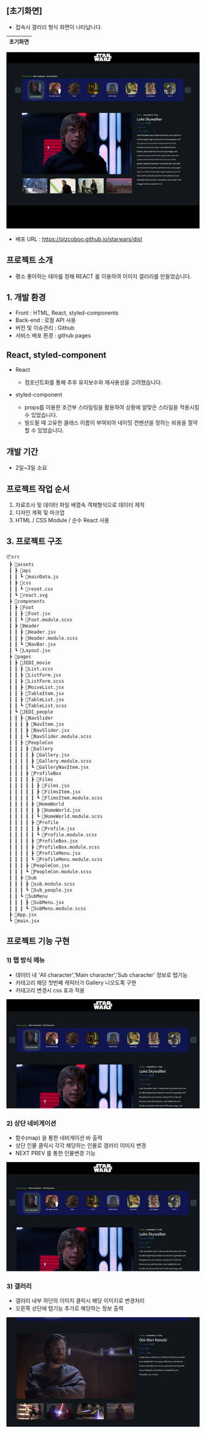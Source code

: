 ## [초기화면]
- 접속시 갤러리 형식 화면이 나타납니다.

| 초기화면 |
|----------|
<img src="./public/readme/first.jpg">

- 배포 URL : https://plzcoboo.github.io/starwars/dist

## 프로젝트 소개

- 평소 좋아하는 테마를 정해 REACT 를 이용하여 이미지 갤러리를 만들었습니다.

## 1. 개발 환경

- Front : HTML, React, styled-components
- Back-end : 로컬 API 사용
- 버전 및 이슈관리 : Github
- 서비스 배포 환경 : github pages


## React, styled-component

- React
    - 컴포넌트화를 통해 추후 유지보수와 재사용성을 고려했습니다.

- styled-component
    - props를 이용한 조건부 스타일링을 활용하여 상황에 알맞은 스타일을 적용시킬 수 있었습니다.
    - 빌드될 때 고유한 클래스 이름이 부여되어 네이밍 컨벤션을 정하는 비용을 절약할 수 있었습니다.

## 개발 기간

- 2일~3일 소요

## 프로젝트 작업 순서
1. 자료조사 및 데이터 파일 배열속 객체형식으로 데이터 제작
2. 디자인 계획 및 마크업
3. HTML  / CSS Module / 순수 React 사용


## 3. 프로젝트 구조

```
📦src
 ┣ 📂assets
 ┃ ┣ 📂api
 ┃ ┃ ┗ 📜mainData.js
 ┃ ┣ 📂css
 ┃ ┃ ┗ 📜reset.css
 ┃ ┗ 📜react.svg
 ┣ 📂components
 ┃ ┣ 📂Foot
 ┃ ┃ ┣ 📜Foot.jsx
 ┃ ┃ ┗ 📜Foot.module.scss
 ┃ ┣ 📂Header
 ┃ ┃ ┣ 📜Header.jsx
 ┃ ┃ ┣ 📜Header.module.scss
 ┃ ┃ ┗ 📜NavBar.jsx
 ┃ ┗ 📜Layout.jsx
 ┣ 📂pages
 ┃ ┣ 📂JEDI_movie
 ┃ ┃ ┣ 📜List.scss
 ┃ ┃ ┣ 📜ListForm.jsx
 ┃ ┃ ┣ 📜ListForm.scss
 ┃ ┃ ┣ 📜MoiveList.jsx
 ┃ ┃ ┣ 📜TableItem.jsx
 ┃ ┃ ┣ 📜TableList.jsx
 ┃ ┃ ┗ 📜TableList.scss
 ┃ ┗ 📂JEDI_people
 ┃ ┃ ┣ 📂NavSlider
 ┃ ┃ ┃ ┣ 📜NavItem.jsx
 ┃ ┃ ┃ ┣ 📜NavSlider.jsx
 ┃ ┃ ┃ ┗ 📜NavSlider.module.scss
 ┃ ┃ ┣ 📂PeopleCon
 ┃ ┃ ┃ ┣ 📂Gallery
 ┃ ┃ ┃ ┃ ┣ 📜Gallery.jsx
 ┃ ┃ ┃ ┃ ┣ 📜Gallery.module.scss
 ┃ ┃ ┃ ┃ ┗ 📜GalleryNavItem.jsx
 ┃ ┃ ┃ ┣ 📂ProfileBox
 ┃ ┃ ┃ ┃ ┣ 📂Films
 ┃ ┃ ┃ ┃ ┃ ┣ 📜Films.jsx
 ┃ ┃ ┃ ┃ ┃ ┣ 📜FilmsItem.jsx
 ┃ ┃ ┃ ┃ ┃ ┗ 📜FlimsItem.module.scss
 ┃ ┃ ┃ ┃ ┣ 📂HomeWorld
 ┃ ┃ ┃ ┃ ┃ ┣ 📜HomeWorld.jsx
 ┃ ┃ ┃ ┃ ┃ ┗ 📜HomeWorld.module.scss
 ┃ ┃ ┃ ┃ ┣ 📂Profile
 ┃ ┃ ┃ ┃ ┃ ┣ 📜Profile.jsx
 ┃ ┃ ┃ ┃ ┃ ┗ 📜Profile.module.scss
 ┃ ┃ ┃ ┃ ┣ 📜ProfileBox.jsx
 ┃ ┃ ┃ ┃ ┣ 📜ProfileBox.module.scss
 ┃ ┃ ┃ ┃ ┣ 📜ProfileMenu.jsx
 ┃ ┃ ┃ ┃ ┗ 📜ProfileMenu.module.scss
 ┃ ┃ ┃ ┣ 📜PeopleCon.jsx
 ┃ ┃ ┃ ┗ 📜PeopleCon.module.scss
 ┃ ┃ ┣ 📂Sub
 ┃ ┃ ┃ ┣ 📜sub.module.scss
 ┃ ┃ ┃ ┗ 📜Sub_people.jsx
 ┃ ┃ ┗ 📂SubMenu
 ┃ ┃ ┃ ┣ 📜SubMenu.jsx
 ┃ ┃ ┃ ┗ 📜SubMenu.module.scss
 ┣ 📜App.jsx
 ┗ 📜main.jsx
```

## 프로젝트 기능 구현

### 1) 탭 방식 메뉴

* 데이터 내 'All character','Main character','Sub character' 정보로 탭기능
* 카테고리 해당 첫번째 캐릭터가 Gallery 나오도록 구현
* 카테고리 변경시 css 효과 적용
<img src="./public/readme/All_readme.gif">


### 2) 상단 네비게이션

* 함수(map) 을 통한 네비게이션 바 출력
* 상단 인물 클릭시 각각 해당하는 인물로 갤러리 이미지 변경
* NEXT PREV 를 통한 인물변경 기능
<img src="./public/readme/Nav_readme.gif">


### 3) 갤러리

* 갤러리 내부 하단의 이미지 클릭시 해당 이미지로 변경처리 
* 오른쪽 상단에 탭기능 추가로 해당하는 정보 출력
<img src="./public/readme/Gallery_readme.gif">




